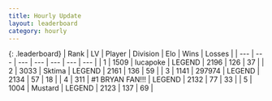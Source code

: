 ```yaml
---
title: Hourly Update
layout: leaderboard
category: hourly
---
```


{: .leaderboard}
| Rank | LV | Player | Division | Elo | Wins | Losses |
| --- | --- | --- | --- | --- | --- | --- |
| <span data-change="0">1</span> | 1509 | <span title="ID: 41925">lucapoke</span> | LEGEND | <span data-change="0">2196</span> | <span data-change="0">126</span> | <span data-change="0">37</span> |
| <span data-change="0">2</span> | 3033 | <span title="ID: 353063">Sktima</span> | LEGEND | <span data-change="0">2161</span> | <span data-change="0">136</span> | <span data-change="0">59</span> |
| <span data-change="0">3</span> | 1141 | <span title="ID: 544038">297974</span> | LEGEND | <span data-change="0">2134</span> | <span data-change="0">57</span> | <span data-change="0">18</span> |
| <span data-change="0">4</span> | 311 | <span title="ID: 756342">#1 BRYAN FAN!!!</span> | LEGEND | <span data-change="0">2132</span> | <span data-change="0">77</span> | <span data-change="0">33</span> |
| <span data-change="0">5</span> | 1004 | <span title="ID: 611082">Mustard</span> | LEGEND | <span data-change="0">2123</span> | <span data-change="0">137</span> | <span data-change="0">69</span> |